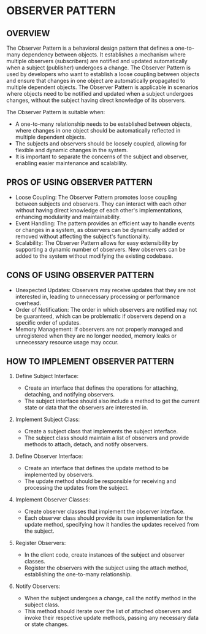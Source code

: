 # OBSERVER PATTERN

## OVERVIEW

The Observer Pattern is a behavioral design pattern that defines a one-to-many dependency between objects. It establishes a mechanism where multiple observers (subscribers) are notified and updated automatically when a subject (publisher) undergoes a change. The Observer Pattern is used by developers who want to establish a loose coupling between objects and ensure that changes in one object are automatically propagated to multiple dependent objects. The Observer Pattern is applicable in scenarios where objects need to be notified and updated when a subject undergoes changes, without the subject having direct knowledge of its observers.

The Observer Pattern is suitable when:
- A one-to-many relationship needs to be established between objects, where changes in one object should be automatically reflected in multiple dependent objects.
- The subjects and observers should be loosely coupled, allowing for flexible and dynamic changes in the system.
- It is important to separate the concerns of the subject and observer, enabling easier maintenance and scalability.

## PROS OF USING OBSERVER PATTERN

- Loose Coupling: The Observer Pattern promotes loose coupling between subjects and observers. They can interact with each other without having direct knowledge of each other's implementations, enhancing modularity and maintainability.
- Event Handling: The pattern provides an efficient way to handle events or changes in a system, as observers can be dynamically added or removed without affecting the subject's functionality.
- Scalability: The Observer Pattern allows for easy extensibility by supporting a dynamic number of observers. New observers can be added to the system without modifying the existing codebase.

## CONS OF USING OBSERVER PATTERN

- Unexpected Updates: Observers may receive updates that they are not interested in, leading to unnecessary processing or performance overhead.
- Order of Notification: The order in which observers are notified may not be guaranteed, which can be problematic if observers depend on a specific order of updates.
- Memory Management: If observers are not properly managed and unregistered when they are no longer needed, memory leaks or unnecessary resource usage may occur.

## HOW TO IMPLEMENT OBSERVER PATTERN

1. Define Subject Interface:
   - Create an interface that defines the operations for attaching, detaching, and notifying observers.
   - The subject interface should also include a method to get the current state or data that the observers are interested in.

2. Implement Subject Class:
   - Create a subject class that implements the subject interface.
   - The subject class should maintain a list of observers and provide methods to attach, detach, and notify observers.

3. Define Observer Interface:
   - Create an interface that defines the update method to be implemented by observers.
   - The update method should be responsible for receiving and processing the updates from the subject.

4. Implement Observer Classes:
   - Create observer classes that implement the observer interface.
   - Each observer class should provide its own implementation for the update method, specifying how it handles the updates received from the subject.

5. Register Observers:
   - In the client code, create instances of the subject and observer classes.
   - Register the observers with the subject using the attach method, establishing the one-to-many relationship.

6. Notify Observers:
   - When the subject undergoes a change, call the notify method in the subject class.
   - This method should iterate over the list of attached observers and invoke their respective update methods, passing any necessary data or state changes.


